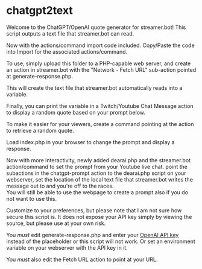 # chatgpt2text

Welcome to the ChatGPT/OpenAI quote generator for streamer.bot!
This script outputs a text file that streamer.bot can read.

Now with the actions/command import code included. Copy/Paste the code into Import for the associated actions/command.

To use, simply upload this folder to a PHP-capable web server,
and create an action in streamer.bot with the "Network - Fetch URL" sub-action pointed at generate-response.php.

This will create the text file that streamer.bot automatically reads into a variable.

Finally, you can print the variable in a Twitch/Youtube Chat Message action to display a random quote based on your prompt below.

To make it easier for your viewers, create a command pointing at the action to retrieve a random quote.

Load index.php in your browser to change the prompt and display a response.

Now with more interactivity, newly added dearai.php and the streamer.bot action/command to set the prompt from your Youtube live chat.
point the subactions in the chatgpt-prompt action to the dearai.php script on your webserver, set the location of the local text file that streamer.bot writes the message out to and you're off to the races.  
You will still be able to use the webpage to create a prompt also if you do not want to use this.

Customize to your preferences, but please note that I am not sure how secure this script is.
It does not expose your API key simply by viewing the source, but please use at your own risk.

You *must* edit generate-response.php and enter your [OpenAI API key](https://platform.openai.com/account/api-keys) instead of the placeholder or this script will not work. Or set an environment variable on your webserver with the API key in it.

You *must* also edit the Fetch URL action to point at your URL.
